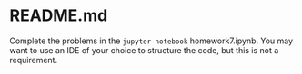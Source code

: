 # README.md
Complete the problems in the `jupyter notebook` homework7.ipynb. You may want to use an
IDE of your choice to structure the code, but this is not a requirement.